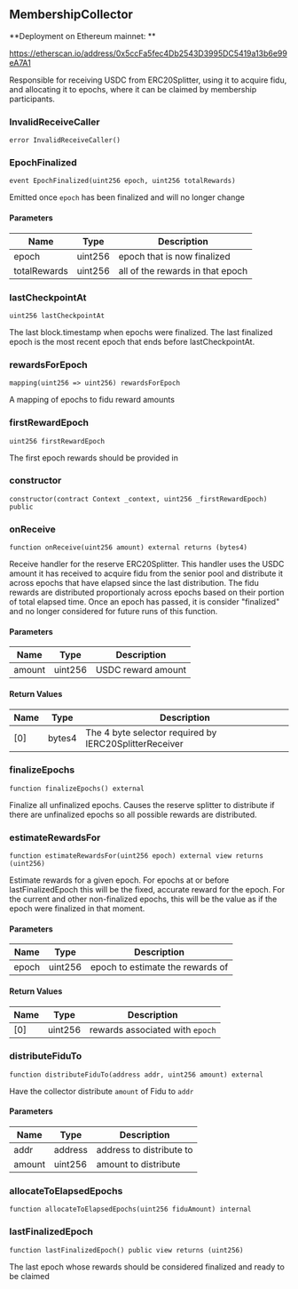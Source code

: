 ## MembershipCollector

**Deployment on Ethereum mainnet: **

https://etherscan.io/address/0x5ccFa5fec4Db2543D3995DC5419a13b6e99eA7A1

Responsible for receiving USDC from ERC20Splitter, using it to acquire fidu, and allocating
  it to epochs, where it can be claimed by membership participants.

### InvalidReceiveCaller

```solidity
error InvalidReceiveCaller()
```

### EpochFinalized

```solidity
event EpochFinalized(uint256 epoch, uint256 totalRewards)
```

Emitted once `epoch` has been finalized and will no longer change

#### Parameters

| Name | Type | Description |
| ---- | ---- | ----------- |
| epoch | uint256 | epoch that is now finalized |
| totalRewards | uint256 | all of the rewards in that epoch |

### lastCheckpointAt

```solidity
uint256 lastCheckpointAt
```

The last block.timestamp when epochs were finalized. The last
  finalized epoch is the most recent epoch that ends before lastCheckpointAt.

### rewardsForEpoch

```solidity
mapping(uint256 => uint256) rewardsForEpoch
```

A mapping of epochs to fidu reward amounts

### firstRewardEpoch

```solidity
uint256 firstRewardEpoch
```

The first epoch rewards should be provided in

### constructor

```solidity
constructor(contract Context _context, uint256 _firstRewardEpoch) public
```

### onReceive

```solidity
function onReceive(uint256 amount) external returns (bytes4)
```

Receive handler for the reserve ERC20Splitter. This handler uses the USDC
  amount it has received to acquire fidu from the senior pool and distribute it across
  epochs that have elapsed since the last distribution. The fidu rewards are distributed
  proportionaly across epochs based on their portion of total elapsed time. Once an epoch
  has passed, it is consider "finalized" and no longer considered for future runs of this
  function.

#### Parameters

| Name | Type | Description |
| ---- | ---- | ----------- |
| amount | uint256 | USDC reward amount |

#### Return Values

| Name | Type | Description |
| ---- | ---- | ----------- |
| [0] | bytes4 | The 4 byte selector required by IERC20SplitterReceiver |

### finalizeEpochs

```solidity
function finalizeEpochs() external
```

Finalize all unfinalized epochs. Causes the reserve splitter to distribute
 if there are unfinalized epochs so all possible rewards are distributed.

### estimateRewardsFor

```solidity
function estimateRewardsFor(uint256 epoch) external view returns (uint256)
```

Estimate rewards for a given epoch. For epochs at or before lastFinalizedEpoch
 this will be the fixed, accurate reward for the epoch. For the current and other
 non-finalized epochs, this will be the value as if the epoch were finalized in that
 moment.

#### Parameters

| Name | Type | Description |
| ---- | ---- | ----------- |
| epoch | uint256 | epoch to estimate the rewards of |

#### Return Values

| Name | Type | Description |
| ---- | ---- | ----------- |
| [0] | uint256 | rewards associated with `epoch` |

### distributeFiduTo

```solidity
function distributeFiduTo(address addr, uint256 amount) external
```

Have the collector distribute `amount` of Fidu to `addr`

#### Parameters

| Name | Type | Description |
| ---- | ---- | ----------- |
| addr | address | address to distribute to |
| amount | uint256 | amount to distribute |

### allocateToElapsedEpochs

```solidity
function allocateToElapsedEpochs(uint256 fiduAmount) internal
```

### lastFinalizedEpoch

```solidity
function lastFinalizedEpoch() public view returns (uint256)
```

The last epoch whose rewards should be considered finalized and ready to be claimed

